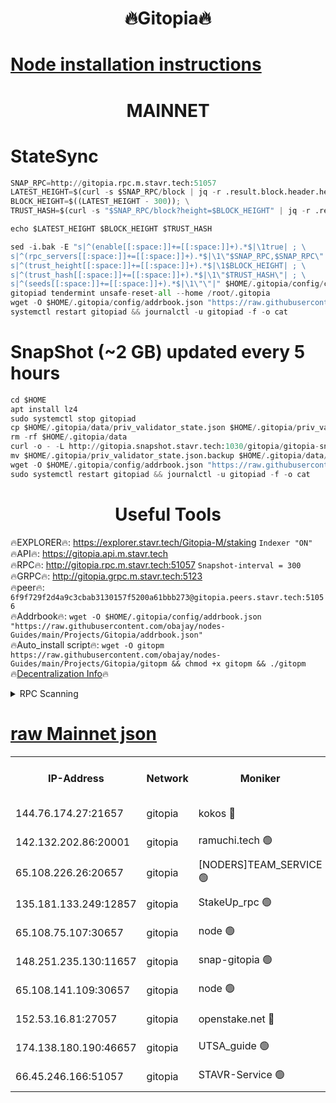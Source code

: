 <h1 align="center"> 🔥Gitopia🔥</h1>

[Node installation instructions](https://github.com/obajay/nodes-Guides/tree/main/Projects/Gitopia)
=

<h1 align="center"> MAINNET</h1>

# StateSync
```python
SNAP_RPC=http://gitopia.rpc.m.stavr.tech:51057
LATEST_HEIGHT=$(curl -s $SNAP_RPC/block | jq -r .result.block.header.height); \
BLOCK_HEIGHT=$((LATEST_HEIGHT - 300)); \
TRUST_HASH=$(curl -s "$SNAP_RPC/block?height=$BLOCK_HEIGHT" | jq -r .result.block_id.hash)

echo $LATEST_HEIGHT $BLOCK_HEIGHT $TRUST_HASH

sed -i.bak -E "s|^(enable[[:space:]]+=[[:space:]]+).*$|\1true| ; \
s|^(rpc_servers[[:space:]]+=[[:space:]]+).*$|\1\"$SNAP_RPC,$SNAP_RPC\"| ; \
s|^(trust_height[[:space:]]+=[[:space:]]+).*$|\1$BLOCK_HEIGHT| ; \
s|^(trust_hash[[:space:]]+=[[:space:]]+).*$|\1\"$TRUST_HASH\"| ; \
s|^(seeds[[:space:]]+=[[:space:]]+).*$|\1\"\"|" $HOME/.gitopia/config/config.toml
gitopiad tendermint unsafe-reset-all --home /root/.gitopia
wget -O $HOME/.gitopia/config/addrbook.json "https://raw.githubusercontent.com/obajay/nodes-Guides/main/Projects/Gitopia/addrbook.json"
systemctl restart gitopiad && journalctl -u gitopiad -f -o cat
```
# SnapShot (~2 GB) updated every 5 hours
```python
cd $HOME
apt install lz4
sudo systemctl stop gitopiad
cp $HOME/.gitopia/data/priv_validator_state.json $HOME/.gitopia/priv_validator_state.json.backup
rm -rf $HOME/.gitopia/data
curl -o - -L http://gitopia.snapshot.stavr.tech:1030/gitopia/gitopia-snap.tar.lz4 | lz4 -c -d - | tar -x -C $HOME/.gitopia --strip-components 2
mv $HOME/.gitopia/priv_validator_state.json.backup $HOME/.gitopia/data/priv_validator_state.json
wget -O $HOME/.gitopia/config/addrbook.json "https://raw.githubusercontent.com/obajay/nodes-Guides/main/Projects/Gitopia/addrbook.json"
sudo systemctl restart gitopiad && journalctl -u gitopiad -f -o cat
```
 <h1 align="center"> Useful Tools</h1>

🔥EXPLORER🔥:      https://explorer.stavr.tech/Gitopia-M/staking  `Indexer "ON"` \
🔥API🔥: 			 		 https://gitopia.api.m.stavr.tech \
🔥RPC🔥:           http://gitopia.rpc.m.stavr.tech:51057              `Snapshot-interval = 300` \
🔥GRPC🔥:          http://gitopia.grpc.m.stavr.tech:5123 \
🔥peer🔥:					 `6f9f729f2d4a9c3cbab3130157f5200a61bbb273@gitopia.peers.stavr.tech:51056` \
🔥Addrbook🔥:    ```wget -O $HOME/.gitopia/config/addrbook.json "https://raw.githubusercontent.com/obajay/nodes-Guides/main/Projects/Gitopia/addrbook.json"``` \
🔥Auto_install script🔥: ```wget -O gitopm https://raw.githubusercontent.com/obajay/nodes-Guides/main/Projects/Gitopia/gitopm && chmod +x gitopm && ./gitopm``` \
🔥[Decentralization Info](https://github.com/obajay/StateSync-snapshots/tree/main/Projects/Gitopia/Decentralization)🔥

<details>
<summary>RPC Scanning</summary>

<h2 align="center"> We scan nodes in real time every 4 hours. And we provide the final result of RPC endpoints.
We cannot influence the operation of these nodes in any way. </h2>


```python
If Voting Power is higher than 0 --> then the Node is a validator of the network and may be subject to attack and be a potential threat to the chain.
```
```python
We marked such validators with a red symbol
```

</details>

[raw Mainnet json](https://rpc-check.gitopm.stavr.tech/gitopm/rpc-gitopm-result.json)
=

<table><tr><th>IP-Address</th><th>Network</th><th>Moniker</th><th>Latest Block Height</th><th>Earliest Block Height</th><th>Catching Up</th><th>Tx Index</th><th>Voting Power</th><th>Scan Time</th></tr><tr><td>144.76.174.27:21657</td><td>gitopia</td><td>kokos 🔴</td><td>11305211</td><td>6071990</td><td>False</td><td>off</td><td>936374</td><td>2023-12-27T13:22:00.623895195UTC</td></tr><tr><td>142.132.202.86:20001</td><td>gitopia</td><td>ramuchi.tech 🟢</td><td>11305210</td><td>6548337</td><td>False</td><td>on</td><td>0</td><td>2023-12-27T13:21:57.870111071UTC</td></tr><tr><td>65.108.226.26:20657</td><td>gitopia</td><td>[NODERS]TEAM_SERVICE 🟢</td><td>11305221</td><td>6846001</td><td>False</td><td>on</td><td>0</td><td>2023-12-27T13:22:15.653058138UTC</td></tr><tr><td>135.181.133.249:12857</td><td>gitopia</td><td>StakeUp_rpc 🟢</td><td>11305210</td><td>8010001</td><td>False</td><td>on</td><td>0</td><td>2023-12-27T13:21:58.226300552UTC</td></tr><tr><td>65.108.75.107:30657</td><td>gitopia</td><td>node 🟢</td><td>11305217</td><td>8802845</td><td>False</td><td>on</td><td>0</td><td>2023-12-27T13:22:09.094799860UTC</td></tr><tr><td>148.251.235.130:11657</td><td>gitopia</td><td>snap-gitopia 🟢</td><td>11305208</td><td>9516001</td><td>False</td><td>on</td><td>0</td><td>2023-12-27T13:21:55.594161878UTC</td></tr><tr><td>65.108.141.109:30657</td><td>gitopia</td><td>node 🟢</td><td>11305207</td><td>10145845</td><td>False</td><td>on</td><td>0</td><td>2023-12-27T13:21:53.283318108UTC</td></tr><tr><td>152.53.16.81:27057</td><td>gitopia</td><td>openstake.net 🔴</td><td>11305187</td><td>10455001</td><td>False</td><td>off</td><td>5895</td><td>2023-12-27T13:21:21.004392445UTC</td></tr><tr><td>174.138.180.190:46657</td><td>gitopia</td><td>UTSA_guide 🟢</td><td>11305194</td><td>11194706</td><td>False</td><td>on</td><td>0</td><td>2023-12-27T13:21:31.896859758UTC</td></tr><tr><td>66.45.246.166:51057</td><td>gitopia</td><td>STAVR-Service 🟢</td><td>11305198</td><td>11291001</td><td>False</td><td>on</td><td>0</td><td>2023-12-27T13:21:38.585501226UTC</td></tr></table>
